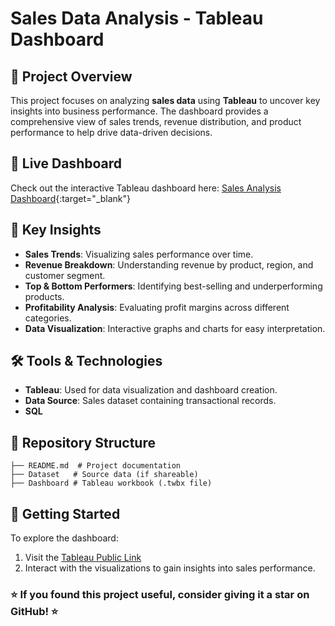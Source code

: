 # Sales Data Analysis - Tableau Dashboard

## 📌 Project Overview
This project focuses on analyzing **sales data** using **Tableau** to uncover key insights into business performance. The dashboard provides a comprehensive view of sales trends, revenue distribution, and product performance to help drive data-driven decisions.

## 🔗 Live Dashboard
Check out the interactive Tableau dashboard here: [Sales Analysis Dashboard](https://public.tableau.com/app/profile/subho.ghose/viz/SalesAnalysis_17419702502520/Dashboard){:target="_blank"}

## 🎯 Key Insights
- **Sales Trends**: Visualizing sales performance over time.
- **Revenue Breakdown**: Understanding revenue by product, region, and customer segment.
- **Top & Bottom Performers**: Identifying best-selling and underperforming products.
- **Profitability Analysis**: Evaluating profit margins across different categories.
- **Data Visualization**: Interactive graphs and charts for easy interpretation.

## 🛠 Tools & Technologies
- **Tableau**: Used for data visualization and dashboard creation.
- **Data Source**: Sales dataset containing transactional records.
- **SQL**

## 📁 Repository Structure
```
├── README.md  # Project documentation
├── Dataset   # Source data (if shareable)
├── Dashboard # Tableau workbook (.twbx file)
```

## 🚀 Getting Started
To explore the dashboard:
1. Visit the [Tableau Public Link](https://public.tableau.com/app/profile/subho.ghose/viz/SalesAnalysis_17419702502520/Dashboard)
2. Interact with the visualizations to gain insights into sales performance.

### ⭐ If you found this project useful, consider giving it a star on GitHub! ⭐
